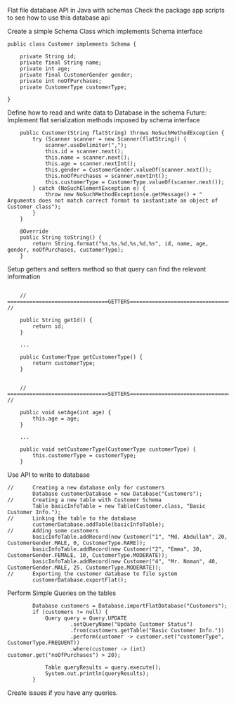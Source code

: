 Flat file database API in Java with schemas
Check the package app scripts to see how to use this database api

Create a simple Schema Class which implements Schema interface
```
public class Customer implements Schema {
	
	private String id;
	private final String name;
	private int age;
	private final CustomerGender gender;
	private int noOfPurchases;
	private CustomerType customerType;

}

```
Define how to read and write data to Database in the schema
Future: Implement flat serialization methods imposed by schema interface

```
	public Customer(String flatString) throws NoSuchMethodException {
		try (Scanner scanner = new Scanner(flatString)) {
			scanner.useDelimiter(",");
			this.id = scanner.next();
			this.name = scanner.next();
			this.age = scanner.nextInt();
			this.gender = CustomerGender.valueOf(scanner.next());
			this.noOfPurchases = scanner.nextInt();
			this.customerType = CustomerType.valueOf(scanner.next());
		} catch (NoSuchElementException e) {
			throw new NoSuchMethodException(e.getMessage() + " Arguments does not match correct format to instantiate an object of Customer class");
		}
	}
	
	@Override
	public String toString() {
		return String.format("%s,%s,%d,%s,%d,%s", id, name, age, gender, noOfPurchases, customerType);
	}

```

Setup getters and setters method so that query can find the relevant information
```

	// ================================GETTERS==================================== //
	
	public String getId() {
		return id;
	}

    ...

	public CustomerType getCustomerType() {
		return customerType;
	}
	
	
	// ================================SETTERS==================================== //
	
	public void setAge(int age) {
		this.age = age;
	}
	
    ...
	
	public void setCustomerType(CustomerType customerType) {
		this.customerType = customerType;
    }
```

Use API to write to database

```
//		Creating a new database only for customers
		Database customerDatabase = new Database("Customers");
//		Creating a new table with Customer Schema
		Table basicInfoTable = new Table(Customer.class, "Basic Customer Info.");
//		Linking the table to the database
		customerDatabase.addTable(basicInfoTable);
//		Adding some customers
		basicInfoTable.addRecord(new Customer("1", "Md. Abdullah", 20, CustomerGender.MALE, 0, CustomerType.RARE));
		basicInfoTable.addRecord(new Customer("2", "Emma", 30, CustomerGender.FEMALE, 10, CustomerType.MODERATE));
		basicInfoTable.addRecord(new Customer("4", "Mr. Noman", 40, CustomerGender.MALE, 25, CustomerType.MODERATE));
//		Exporting the customer database to file system
		customerDatabase.exportFlat();
```

Perform Simple Queries on the tables

```
		Database customers = Database.importFlatDatabase("Customers");
		if (customers != null) {
			Query query = Query.UPDATE
					.setQueryName("Update Customer Status")
					.from(customers.getTable("Basic Customer Info."))
					.perform(customer -> customer.set("customerType", CustomerType.FREQUENT))
					.where(customer -> (int) customer.get("noOfPurchases") > 20);
			
			Table queryResults = query.execute();
			System.out.println(queryResults);
		}
```

Create issues if you have any queries.